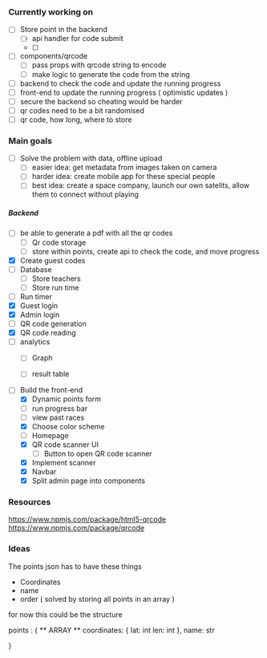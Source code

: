 ### Currently working on

- [ ] Store point in the backend
  - [ ] api handler for code submit
  - [ ] 

- [ ] components/qrcode
  - [ ] pass props with qrcode string to encode
  - [ ] make logic to generate the code from the string
- [ ] backend to check the code and update the running progress
- [ ] front-end to update the running progress ( optimistic updates )
- [ ] secure the backend so cheating would be harder
- [ ] qr codes need to be a bit randomised
- [ ] qr code, how long, where to store

### Main goals

- [ ] Solve the problem with data, offline upload
  - [ ] easier idea: get metadata from images taken on camera
  - [ ] harder idea: create mobile app for these special people
  - [ ] best idea: create a space company, launch our own satelits, allow them to connect without playing

##### Backend
  - [ ] be able to generate a pdf with all the qr codes
    - [ ] Qr code storage
    - [ ] store within points, create api to check the code, and move progress
  - [x] Create guest codes
  - [ ] Database
    - [ ] Store teachers
    - [ ] Store run time
  - [ ] Run timer
  - [x] Guest login
  - [x] Admin login
  - [ ] QR code generation
  - [x] QR code reading
  - [ ] analytics
    - [ ] Graph
    - [ ] result table



- [ ] Build the front-end
  - [x] Dynamic points form
  - [ ] run progress bar
  - [ ] view past races
  - [x] Choose color scheme
  - [ ] Homepage
  - [x] QR code scanner UI
    - [ ] Button to open QR code scanner
  - [x] Implement scanner
  - [x] Navbar
  - [x] Split admin page into components

### Resources

https://www.npmjs.com/package/html5-qrcode
https://www.npmjs.com/package/qrcode

### Ideas

The points json has to have these things

- Coordinates
- name
- order ( solved by storing all points in an array )

for now this could be the structure

points : {
  ** ARRAY **
   coordinates: {
    lat: int
    len: int
  },
  name: str

}




